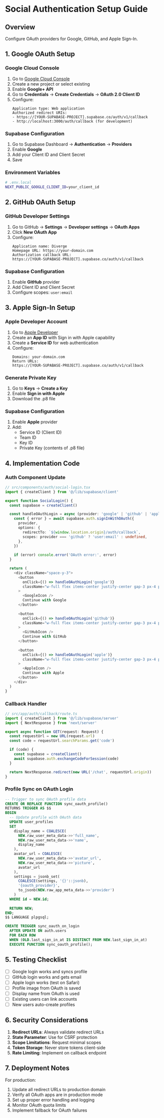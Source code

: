 # Social Authentication Setup Guide

## Overview
Configure OAuth providers for Google, GitHub, and Apple Sign-In.

## 1. Google OAuth Setup

### Google Cloud Console
1. Go to [Google Cloud Console](https://console.cloud.google.com/)
2. Create a new project or select existing
3. Enable **Google+ API**
4. Go to **Credentials** → **Create Credentials** → **OAuth 2.0 Client ID**
5. Configure:
   ```
   Application type: Web application
   Authorized redirect URIs:
   - https://[YOUR-SUPABASE-PROJECT].supabase.co/auth/v1/callback
   - http://localhost:3000/auth/callback (for development)
   ```

### Supabase Configuration
1. Go to Supabase Dashboard → **Authentication** → **Providers**
2. Enable **Google**
3. Add your Client ID and Client Secret
4. Save

### Environment Variables
```bash
# .env.local
NEXT_PUBLIC_GOOGLE_CLIENT_ID=your_client_id
```

## 2. GitHub OAuth Setup

### GitHub Developer Settings
1. Go to GitHub → **Settings** → **Developer settings** → **OAuth Apps**
2. Click **New OAuth App**
3. Configure:
   ```
   Application name: Diverge
   Homepage URL: https://your-domain.com
   Authorization callback URL: 
   https://[YOUR-SUPABASE-PROJECT].supabase.co/auth/v1/callback
   ```

### Supabase Configuration
1. Enable **GitHub** provider
2. Add Client ID and Client Secret
3. Configure scopes: `user:email`

## 3. Apple Sign-In Setup

### Apple Developer Account
1. Go to [Apple Developer](https://developer.apple.com/)
2. Create an **App ID** with Sign in with Apple capability
3. Create a **Service ID** for web authentication
4. Configure:
   ```
   Domains: your-domain.com
   Return URLs: 
   https://[YOUR-SUPABASE-PROJECT].supabase.co/auth/v1/callback
   ```

### Generate Private Key
1. Go to **Keys** → **Create a Key**
2. Enable **Sign in with Apple**
3. Download the .p8 file

### Supabase Configuration
1. Enable **Apple** provider
2. Add:
   - Service ID (Client ID)
   - Team ID
   - Key ID
   - Private Key (contents of .p8 file)

## 4. Implementation Code

### Auth Component Update
```typescript
// src/components/auth/social-login.tsx
import { createClient } from '@/lib/supabase/client'

export function SocialLogin() {
  const supabase = createClient()

  const handleOAuthLogin = async (provider: 'google' | 'github' | 'apple') => {
    const { error } = await supabase.auth.signInWithOAuth({
      provider,
      options: {
        redirectTo: `${window.location.origin}/auth/callback`,
        scopes: provider === 'github' ? 'user:email' : undefined,
      },
    })
    
    if (error) console.error('OAuth error:', error)
  }

  return (
    <div className="space-y-3">
      <button
        onClick={() => handleOAuthLogin('google')}
        className="w-full flex items-center justify-center gap-3 px-4 py-2 border rounded-lg hover:bg-gray-50"
      >
        <GoogleIcon />
        Continue with Google
      </button>
      
      <button
        onClick={() => handleOAuthLogin('github')}
        className="w-full flex items-center justify-center gap-3 px-4 py-2 border rounded-lg hover:bg-gray-50"
      >
        <GitHubIcon />
        Continue with GitHub
      </button>
      
      <button
        onClick={() => handleOAuthLogin('apple')}
        className="w-full flex items-center justify-center gap-3 px-4 py-2 border rounded-lg hover:bg-gray-50"
      >
        <AppleIcon />
        Continue with Apple
      </button>
    </div>
  )
}
```

### Callback Handler
```typescript
// src/app/auth/callback/route.ts
import { createClient } from '@/lib/supabase/server'
import { NextResponse } from 'next/server'

export async function GET(request: Request) {
  const requestUrl = new URL(request.url)
  const code = requestUrl.searchParams.get('code')

  if (code) {
    const supabase = createClient()
    await supabase.auth.exchangeCodeForSession(code)
  }

  return NextResponse.redirect(new URL('/chat', requestUrl.origin))
}
```

### Profile Sync on OAuth Login
```sql
-- Trigger to sync OAuth profile data
CREATE OR REPLACE FUNCTION sync_oauth_profile()
RETURNS TRIGGER AS $$
BEGIN
  -- Update profile with OAuth data
  UPDATE user_profiles
  SET 
    display_name = COALESCE(
      NEW.raw_user_meta_data->>'full_name',
      NEW.raw_user_meta_data->>'name',
      display_name
    ),
    avatar_url = COALESCE(
      NEW.raw_user_meta_data->>'avatar_url',
      NEW.raw_user_meta_data->>'picture',
      avatar_url
    ),
    settings = jsonb_set(
      COALESCE(settings, '{}'::jsonb),
      '{oauth_provider}',
      to_jsonb(NEW.raw_app_meta_data->>'provider')
    )
  WHERE id = NEW.id;
  
  RETURN NEW;
END;
$$ LANGUAGE plpgsql;

CREATE TRIGGER sync_oauth_on_login
  AFTER UPDATE ON auth.users
  FOR EACH ROW
  WHEN (OLD.last_sign_in_at IS DISTINCT FROM NEW.last_sign_in_at)
  EXECUTE FUNCTION sync_oauth_profile();
```

## 5. Testing Checklist

- [ ] Google login works and syncs profile
- [ ] GitHub login works and gets email
- [ ] Apple login works (test on Safari)
- [ ] Profile image from OAuth is saved
- [ ] Display name from OAuth is used
- [ ] Existing users can link accounts
- [ ] New users auto-create profiles

## 6. Security Considerations

1. **Redirect URLs**: Always validate redirect URLs
2. **State Parameter**: Use for CSRF protection
3. **Scope Limitations**: Request minimal scopes
4. **Token Storage**: Never store tokens client-side
5. **Rate Limiting**: Implement on callback endpoint

## 7. Deployment Notes

For production:
1. Update all redirect URLs to production domain
2. Verify all OAuth apps are in production mode
3. Set up proper error handling and logging
4. Monitor OAuth quota limits
5. Implement fallback for OAuth failures